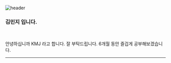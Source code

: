 ![header](https://capsule-render.vercel.app/api?type=wave&color=auto&height=300&section=header&text=K-%20MJ%20Blog&fontSize=90)

### 김민지 입니다.
<br/>

<p>
  안녕하십니까 KMJ 라고 합니다. 
  잘 부탁드립니다. 6개월 동안 즐겁게 공부해보겠습니다.
</p>

<hr/>


